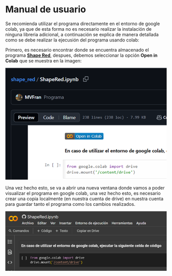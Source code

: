 # Manual de usuario

Se recomienda utilizar el programa directamente en el entorno de google colab, ya que de esta forma no es necesario realizar la instalación de ninguna libreria adicional, a continuación se explica de manera detallada como se debe realizar la ejecusión del programa usando colab:

Primero, es necesario encontrar donde se encuentra almacenado el programa [**Shape Red**](/ShapeRed.ipynb), despues, debemos seleccionar la opción **Open in Colab** que se muestra en la imagen:

![Manual00](/images/Manual00.PNG)

Una vez hecho esto, se va a abrir una nueva ventana donde vamos a poder visualizar el programa en google colab, una vez hecho esto, es necesario crear una copia localmente (en nuestra cuenta de drive) en nuestra cuenta para guardar tanto el programa como los cambios realizados.

![Manual01](/images/Manual01.PNG)

